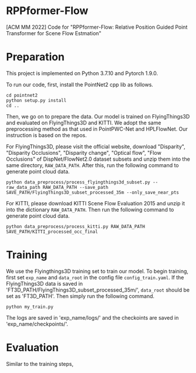 # RPPformer-Flow
[ACM MM 2022] Code for "RPPformer-Flow: Relative Position Guided Point Transformer for Scene Flow Estmation"

# Preparation
This project is implemented on Python 3.7.10 and Pytorch 1.9.0.


To run our code, first, install the PointNet2 cpp lib as follows.

```
cd pointnet2
python setup.py install
cd ..
```


Then, we go on to prepare the data. Our model is trained on FlyingThings3D and evaluated on FlyingThings3D and KITTI.
We adopt the same preprocessing method as that used in PointPWC-Net and HPLFlowNet. Our instruction is based on the repos.

For FlyingThings3D, please visit the official website, download "Disparity", "Disparity Occlusions", "Disparity change", "Optical flow", "Flow Occlusions" of DispNet/FlowNet2.0 dataset subsets and unzip them into the same directory, `RAW_DATA_PATH`. After this, run the following command to generate point cloud data.

```
python data_preprocess/process_flyingthings3d_subset.py --raw_data_path RAW_DATA_PATH --save_path SAVE_PATH/FlyingThings3D_subset_processed_35m --only_save_near_pts
```

For KITTI, please download KITTI Scene Flow Evaluation 2015 and unzip it into the dictionary `RAW_DATA_PATH`. Then run the following command to generate point cloud data.

```
python data_preprocess/process_kitti.py RAW_DATA_PATH SAVE_PATH/KITTI_processed_occ_final
```

# Training
We use the Flyingthings3D training set to train our model. To begin training, first set `exp_name` and `data_root` in the config file `config_train.yaml`.
If the FlyingThings3D data is saved in 'FT3D_PATH/FlyingThings3D_subset_processed_35m/',  `data_root` should be set as 'FT3D_PATH'.
Then simply run the following command.

```
python my_train.py
```

The logs are saved in 'exp_name/logs/' and the checkoints are saved in 'exp_name/checkpoints/'.

# Evaluation
Similar to the training steps, 

